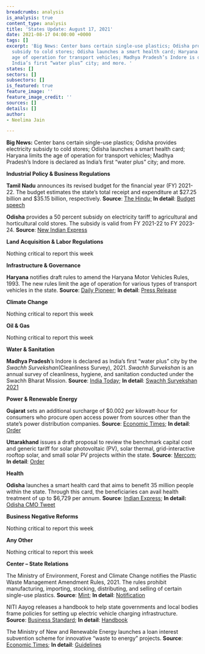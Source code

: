 ```yaml
---
breadcrumbs: analysis
is_analysis: true
content_type: analysis
title: 'States Update: August 17, 2021'
date: 2021-08-17 04:00:00 +0000
tags: []
excerpt: 'Big News: Center bans certain single-use plastics; Odisha provides electricity
  subsidy to cold stores; Odisha launches a smart health card; Haryana limits the
  age of operation for transport vehicles; Madhya Pradesh’s Indore is declared as
  India’s first “water plus” city; and more. '
states: []
sectors: []
subsectors: []
is_featured: true
feature_image: ''
feature_image_credit: ''
sources: []
details: []
author:
- Neelima Jain

---
```

**Big News:** Center bans certain single-use plastics; Odisha provides electricity subsidy to cold stores; Odisha launches a smart health card; Haryana limits the age of operation for transport vehicles; Madhya Pradesh’s Indore is declared as India’s first “water plus” city; and more.

**Industrial Policy & Business Regulations**

**Tamil Nadu** announces its revised budget for the financial year (FY) 2021-22. The budget estimates the state’s total receipt and expenditure at $27.25 billion and $35.15 billion, respectively. **Source**: [The Hindu;](https://www.thehindu.com/news/national/tamil-nadu/tamil-nadu-governments-first-budget-after-election-highlights/article35890900.ece) **In detail**: [Budget speech](http://www.tnbudget.tn.gov.in/tnweb_files/Budget_speech_RBE_ENG_2021_22.pdf)

**Odisha** provides a 50 percent subsidy on electricity tariff to agricultural and horticultural cold stores. The subsidy is valid from FY 2021-22 to FY 2023-24. **Source**: [New Indian Express](https://www.newindianexpress.com/states/odisha/2021/aug/15/50-per-cent-power-subsidy-for-odishas-cold-stores-2344957.html)

**Land Acquisition & Labor Regulations**

Nothing critical to report this week

**Infrastructure & Governance**

**Haryana** notifies draft rules to amend the Haryana Motor Vehicles Rules, 1993. The new rules limit the age of operation for various types of transport vehicles in the state. **Source**: [Daily Pioneer](https://www.dailypioneer.com/2021/state-editions/haryana-to-ban-plying-of-15-year-old-vehicles.html); **In detail**: [Press Release](https://manoharlalkhattar.in/node/21651)

**Climate Change**

Nothing critical to report this week

**Oil & Gas**

Nothing critical to report this week

**Water & Sanitation**

**Madhya Pradesh**’s Indore is declared as India’s first “water plus” city by the _Swachh Survekshan_(Cleanliness Survey), 2021. _Swachh Survekshan_ is an annual survey of cleanliness, hygiene, and sanitation conducted under the Swachh Bharat Mission. **Source**: [India Today](https://www.indiatoday.in/cities/indore/story/madhya-pradesh-indore-becomes-india-first-water-plus-city-swachh-survekshan-1839892-2021-08-12); **In detail**: [Swachh Suryekshan 2021](https://swachhsurvekshan2021.org/ImpDocs/SS2020fullreport.pdf)

**Power & Renewable Energy**

**Gujarat** sets an additional surcharge of $0.002 per kilowatt-hour for consumers who procure open access power from sources other than the state’s power distribution companies. **Source**: [Economic Times](https://energy.economictimes.indiatimes.com/news/power/additional-surcharge-set-at-51p/kwh/85198468); **In detail**: [Order](https://gercin.org/wp-content/uploads/2021/08/Order.pdf)

**Uttarakhand** issues a draft proposal to review the benchmark capital cost and generic tariff for solar photovoltaic (PV), solar thermal, grid-interactive rooftop solar, and small solar PV projects within the state. **Source**: [Mercom](https://mercomindia.com/generic-tariff-solar-projects-proposed-reduced-uttarakhand/); **In detail**: [Order](http://www.uerc.gov.in/Draft%20documents/2021/July/Draft%20Order%20dt.%2030.07.21%20on%20benchmark%20capital%20cost/Draft%20Order%20dt.%2030.07.21%20on%20benchmark%20capital%20cost.pdf)

**Health**

**Odisha** launches a smart health card that aims to benefit 35 million people within the state. Through this card, the beneficiaries can avail health treatment of up to $6,729 per annum. **Source**: [Indian Express](https://indianexpress.com/article/cities/bhubaneswar/odisha-cm-launches-smart-health-cards-to-benefit-over-3-5-crore-people-7454673/); **In detail:** [Odisha CMO Tweet](https://twitter.com/CMO_Odisha/status/1427465639518605316)

**Business Negative Reforms**

Nothing critical to report this week

**Any Other**

Nothing critical to report this week

**Center – State Relations**

The Ministry of Environment, Forest and Climate Change notifies the Plastic Waste Management Amendment Rules, 2021. The rules prohibit manufacturing, importing, stocking, distributing, and selling of certain single-use plastics. **Source**: [Mint](https://www.livemint.com/politics/policy/govt-notifies-amended-rules-for-identified-single-use-plastic-items-11628865452273.html); **In detail**: [Notification](https://static.pib.gov.in/WriteReadData/specificdocs/documents/2021/aug/doc202181311.pdf)

NITI Aayog releases a handbook to help state governments and local bodies frame policies for setting up electric vehicle charging infrastructure. **Source**: [Business Standard](https://www.business-standard.com/article/economy-policy/niti-aayog-releases-handbook-for-ev-charging-infra-implementation-121081201236_1.html); **In detail**: [Handbook](http://www.niti.gov.in/sites/default/files/2021-08/HandbookforEVChargingInfrastructureImplementation081221.pdf)

The Ministry of New and Renewable Energy launches a loan interest subvention scheme for innovative “waste to energy” projects. **Source**: [Economic Times](https://energy.economictimes.indiatimes.com/news/renewable/mnre-launches-interest-subvention-scheme-for-waste-to-energy-biomethanation-projects/85229553); **In detail**: [Guidelines](https://xfiles.unido.org/index.php/s/sGddSTGfwoLyMjz?dir=undefined&openfile=3763863)